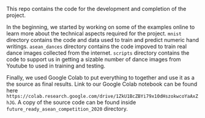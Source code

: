 This repo contains the code for the development and completion of the project.

In the beginning, we started by working on some of the examples online to learn more about the technical aspects required for the project.
`mnist` directory contains the code and data used to train and predict numeric hand writings.
`asean_dances` directory contains the code impoved to train real dance images collected from the internet.
`scripts` directory contains the code to support us in getting a sizable number of dance images from Youtube to used in training and testing.

Finally, we used Google Colab to put everything to together and use it as a the source as final results. Link to our Google Colab notebook can be found here `https://colab.research.google.com/drive/1ZkU1BcZBYi79x10dHszokwcoYaAxZhJG`. A copy of the source code can be found inside `future_ready_asean_competition_2020` directory.
